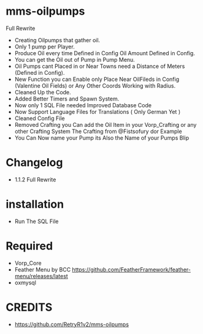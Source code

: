 # mms-oilpumps

Full Rewrite

- Creating Oilpumps that gather oil.
- Only 1 pump per Player.
- Produce Oil every time Defined in Config Oil Amount Defined in Config.
- You can get the Oil out of Pump in Pump Menu.
- Oil Pumps cant Placed in or Near Towns need a Distance of Meters (Defined in Config).
- New Function you can Enable only Place Near OilFileds in Config (Valentine Oil Fields) or Any Other Coords Working with Radius.
- Cleaned Up the Code.
- Added Better Timers and Spawn System.
- Now only 1 SQL File needed Improved Database Code 
- Now Support Language Files for Translations ( Only German Yet )
- Cleaned Config File
- Removed Crafting you Can add the Oil Item in your Vorp_Crafting or any other Crafting System The Crafting from @Fistsofury dor Example 
- You Can Now name your Pump its Also the Name of your Pumps Blip

# Changelog

- 1.1.2  Full Rewrite

# installation 

- Run The SQL File

# Required
- Vorp_Core
- Feather Menu by BCC https://github.com/FeatherFramework/feather-menu/releases/latest
- oxmysql

# CREDITS

- https://github.com/RetryR1v2/mms-oilpumps 